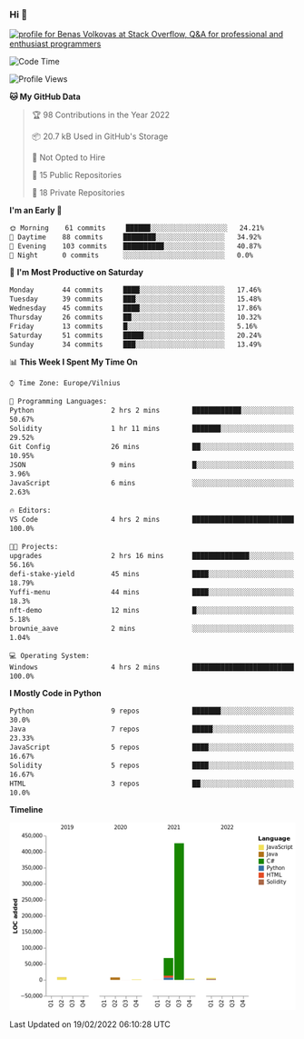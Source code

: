 ### Hi 👋
<a href="https://stackoverflow.com/users/14954249/benas-volkovas"><img src="https://stackoverflow.com/users/flair/14954249.png?theme=dark" width="208" height="58" alt="profile for Benas Volkovas at Stack Overflow, Q&amp;A for professional and enthusiast programmers" title="profile for Benas Volkovas at Stack Overflow, Q&amp;A for professional and enthusiast programmers"></a>

<!--START_SECTION:waka-->
![Code Time](http://img.shields.io/badge/Code%20Time-567%20hrs%2024%20mins-blue)

![Profile Views](http://img.shields.io/badge/Profile%20Views-0-blue)

**🐱 My GitHub Data** 

> 🏆 98 Contributions in the Year 2022
 > 
> 📦 20.7 kB Used in GitHub's Storage 
 > 
> 🚫 Not Opted to Hire
 > 
> 📜 15 Public Repositories 
 > 
> 🔑 18 Private Repositories  
 > 
**I'm an Early 🐤** 

```text
🌞 Morning    61 commits     ██████░░░░░░░░░░░░░░░░░░░   24.21% 
🌆 Daytime    88 commits     ████████░░░░░░░░░░░░░░░░░   34.92% 
🌃 Evening    103 commits    ██████████░░░░░░░░░░░░░░░   40.87% 
🌙 Night      0 commits      ░░░░░░░░░░░░░░░░░░░░░░░░░   0.0%

```
📅 **I'm Most Productive on Saturday** 

```text
Monday       44 commits     ████░░░░░░░░░░░░░░░░░░░░░   17.46% 
Tuesday      39 commits     ███░░░░░░░░░░░░░░░░░░░░░░   15.48% 
Wednesday    45 commits     ████░░░░░░░░░░░░░░░░░░░░░   17.86% 
Thursday     26 commits     ██░░░░░░░░░░░░░░░░░░░░░░░   10.32% 
Friday       13 commits     █░░░░░░░░░░░░░░░░░░░░░░░░   5.16% 
Saturday     51 commits     █████░░░░░░░░░░░░░░░░░░░░   20.24% 
Sunday       34 commits     ███░░░░░░░░░░░░░░░░░░░░░░   13.49%

```


📊 **This Week I Spent My Time On** 

```text
⌚︎ Time Zone: Europe/Vilnius

💬 Programming Languages: 
Python                   2 hrs 2 mins        ████████████░░░░░░░░░░░░░   50.67% 
Solidity                 1 hr 11 mins        ███████░░░░░░░░░░░░░░░░░░   29.52% 
Git Config               26 mins             ██░░░░░░░░░░░░░░░░░░░░░░░   10.95% 
JSON                     9 mins              █░░░░░░░░░░░░░░░░░░░░░░░░   3.96% 
JavaScript               6 mins              ░░░░░░░░░░░░░░░░░░░░░░░░░   2.63%

🔥 Editors: 
VS Code                  4 hrs 2 mins        █████████████████████████   100.0%

🐱‍💻 Projects: 
upgrades                 2 hrs 16 mins       ██████████████░░░░░░░░░░░   56.16% 
defi-stake-yield         45 mins             ████░░░░░░░░░░░░░░░░░░░░░   18.79% 
Yuffi-menu               44 mins             ████░░░░░░░░░░░░░░░░░░░░░   18.3% 
nft-demo                 12 mins             █░░░░░░░░░░░░░░░░░░░░░░░░   5.18% 
brownie_aave             2 mins              ░░░░░░░░░░░░░░░░░░░░░░░░░   1.04%

💻 Operating System: 
Windows                  4 hrs 2 mins        █████████████████████████   100.0%

```

**I Mostly Code in Python** 

```text
Python                   9 repos             ███████░░░░░░░░░░░░░░░░░░   30.0% 
Java                     7 repos             █████░░░░░░░░░░░░░░░░░░░░   23.33% 
JavaScript               5 repos             ████░░░░░░░░░░░░░░░░░░░░░   16.67% 
Solidity                 5 repos             ████░░░░░░░░░░░░░░░░░░░░░   16.67% 
HTML                     3 repos             ██░░░░░░░░░░░░░░░░░░░░░░░   10.0%

```


**Timeline**

![Chart not found](https://raw.githubusercontent.com/BenasVolkovas/BenasVolkovas/main/charts/bar_graph.png) 


 Last Updated on 19/02/2022 06:10:28 UTC
<!--END_SECTION:waka-->
